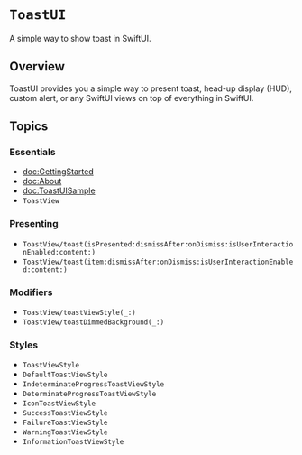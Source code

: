 # ``ToastUI``

A simple way to show toast in SwiftUI.

## Overview

ToastUI provides you a simple way to present toast, head-up display (HUD), custom alert, or any SwiftUI views on top of everything in SwiftUI.

## Topics

### Essentials

- <doc:GettingStarted>
- <doc:About>
- <doc:ToastUISample>
- ``ToastView``

### Presenting

- ``ToastView/toast(isPresented:dismissAfter:onDismiss:isUserInteractionEnabled:content:)``
- ``ToastView/toast(item:dismissAfter:onDismiss:isUserInteractionEnabled:content:)``

### Modifiers

- ``ToastView/toastViewStyle(_:)``
- ``ToastView/toastDimmedBackground(_:)``

### Styles

- ``ToastViewStyle``
- ``DefaultToastViewStyle``
- ``IndeterminateProgressToastViewStyle``
- ``DeterminateProgressToastViewStyle``
- ``IconToastViewStyle``
- ``SuccessToastViewStyle``
- ``FailureToastViewStyle``
- ``WarningToastViewStyle``
- ``InformationToastViewStyle``

